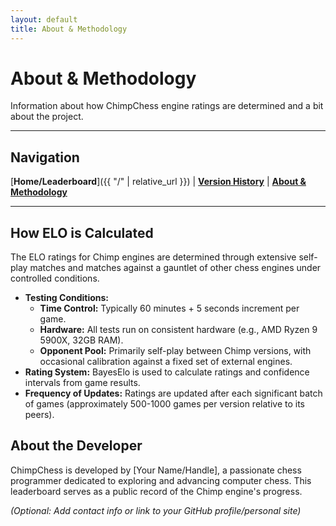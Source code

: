 ```yaml
---
layout: default
title: About & Methodology
---
```


# About & Methodology

Information about how ChimpChess engine ratings are determined and a bit about the project.

---

## Navigation
[**Home/Leaderboard**]({{ "/" | relative_url }}) | [**Version History**](version-history.md) | [**About & Methodology**](about.md)

---

## How ELO is Calculated

The ELO ratings for Chimp engines are determined through extensive self-play matches and matches against a gauntlet of other chess engines under controlled conditions.

*   **Testing Conditions:**
    *   **Time Control:** Typically 60 minutes + 5 seconds increment per game.
    *   **Hardware:** All tests run on consistent hardware (e.g., AMD Ryzen 9 5900X, 32GB RAM).
    *   **Opponent Pool:** Primarily self-play between Chimp versions, with occasional calibration against a fixed set of external engines.
*   **Rating System:** BayesElo is used to calculate ratings and confidence intervals from game results.
*   **Frequency of Updates:** Ratings are updated after each significant batch of games (approximately 500-1000 games per version relative to its peers).

## About the Developer

ChimpChess is developed by [Your Name/Handle], a passionate chess programmer dedicated to exploring and advancing computer chess. This leaderboard serves as a public record of the Chimp engine's progress.

*(Optional: Add contact info or link to your GitHub profile/personal site)*
